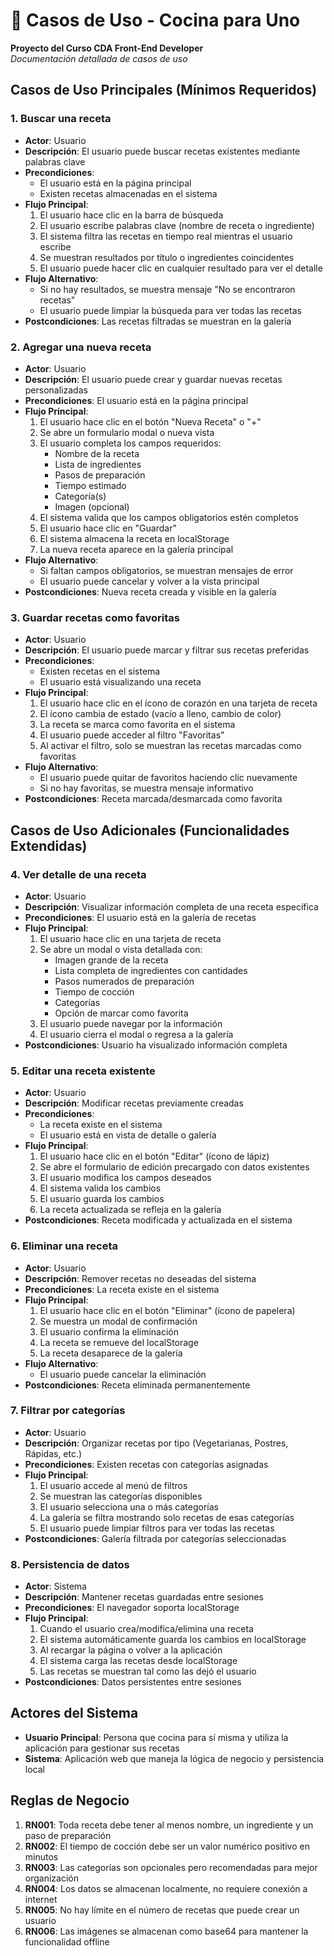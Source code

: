 # 💼 Casos de Uso - Cocina para Uno

**Proyecto del Curso CDA Front-End Developer**  
*Documentación detallada de casos de uso*

## Casos de Uso Principales (Mínimos Requeridos)

### 1. Buscar una receta

- **Actor**: Usuario
- **Descripción**: El usuario puede buscar recetas existentes mediante palabras clave
- **Precondiciones**: 
  - El usuario está en la página principal
  - Existen recetas almacenadas en el sistema
- **Flujo Principal**:
  1. El usuario hace clic en la barra de búsqueda
  2. El usuario escribe palabras clave (nombre de receta o ingrediente)
  3. El sistema filtra las recetas en tiempo real mientras el usuario escribe
  4. Se muestran resultados por título o ingredientes coincidentes
  5. El usuario puede hacer clic en cualquier resultado para ver el detalle
- **Flujo Alternativo**:
  - Si no hay resultados, se muestra mensaje "No se encontraron recetas"
  - El usuario puede limpiar la búsqueda para ver todas las recetas
- **Postcondiciones**: Las recetas filtradas se muestran en la galería

### 2. Agregar una nueva receta

- **Actor**: Usuario
- **Descripción**: El usuario puede crear y guardar nuevas recetas personalizadas
- **Precondiciones**: El usuario está en la página principal
- **Flujo Principal**:
  1. El usuario hace clic en el botón "Nueva Receta" o "+"
  2. Se abre un formulario modal o nueva vista
  3. El usuario completa los campos requeridos:
     - Nombre de la receta
     - Lista de ingredientes
     - Pasos de preparación
     - Tiempo estimado
     - Categoría(s)
     - Imagen (opcional)
  4. El sistema valida que los campos obligatorios estén completos
  5. El usuario hace clic en "Guardar"
  6. El sistema almacena la receta en localStorage
  7. La nueva receta aparece en la galería principal
- **Flujo Alternativo**:
  - Si faltan campos obligatorios, se muestran mensajes de error
  - El usuario puede cancelar y volver a la vista principal
- **Postcondiciones**: Nueva receta creada y visible en la galería

### 3. Guardar recetas como favoritas

- **Actor**: Usuario
- **Descripción**: El usuario puede marcar y filtrar sus recetas preferidas
- **Precondiciones**: 
  - Existen recetas en el sistema
  - El usuario está visualizando una receta
- **Flujo Principal**:
  1. El usuario hace clic en el ícono de corazón en una tarjeta de receta
  2. El ícono cambia de estado (vacío a lleno, cambio de color)
  3. La receta se marca como favorita en el sistema
  4. El usuario puede acceder al filtro "Favoritas"
  5. Al activar el filtro, solo se muestran las recetas marcadas como favoritas
- **Flujo Alternativo**:
  - El usuario puede quitar de favoritos haciendo clic nuevamente
  - Si no hay favoritas, se muestra mensaje informativo
- **Postcondiciones**: Receta marcada/desmarcada como favorita

## Casos de Uso Adicionales (Funcionalidades Extendidas)

### 4. Ver detalle de una receta

- **Actor**: Usuario
- **Descripción**: Visualizar información completa de una receta específica
- **Precondiciones**: El usuario está en la galería de recetas
- **Flujo Principal**:
  1. El usuario hace clic en una tarjeta de receta
  2. Se abre un modal o vista detallada con:
     - Imagen grande de la receta
     - Lista completa de ingredientes con cantidades
     - Pasos numerados de preparación
     - Tiempo de cocción
     - Categorías
     - Opción de marcar como favorita
  3. El usuario puede navegar por la información
  4. El usuario cierra el modal o regresa a la galería
- **Postcondiciones**: Usuario ha visualizado información completa

### 5. Editar una receta existente

- **Actor**: Usuario
- **Descripción**: Modificar recetas previamente creadas
- **Precondiciones**: 
  - La receta existe en el sistema
  - El usuario está en vista de detalle o galería
- **Flujo Principal**:
  1. El usuario hace clic en el botón "Editar" (ícono de lápiz)
  2. Se abre el formulario de edición precargado con datos existentes
  3. El usuario modifica los campos deseados
  4. El sistema valida los cambios
  5. El usuario guarda los cambios
  6. La receta actualizada se refleja en la galería
- **Postcondiciones**: Receta modificada y actualizada en el sistema

### 6. Eliminar una receta

- **Actor**: Usuario
- **Descripción**: Remover recetas no deseadas del sistema
- **Precondiciones**: La receta existe en el sistema
- **Flujo Principal**:
  1. El usuario hace clic en el botón "Eliminar" (ícono de papelera)
  2. Se muestra un modal de confirmación
  3. El usuario confirma la eliminación
  4. La receta se remueve del localStorage
  5. La receta desaparece de la galería
- **Flujo Alternativo**:
  - El usuario puede cancelar la eliminación
- **Postcondiciones**: Receta eliminada permanentemente

### 7. Filtrar por categorías

- **Actor**: Usuario
- **Descripción**: Organizar recetas por tipo (Vegetarianas, Postres, Rápidas, etc.)
- **Precondiciones**: Existen recetas con categorías asignadas
- **Flujo Principal**:
  1. El usuario accede al menú de filtros
  2. Se muestran las categorías disponibles
  3. El usuario selecciona una o más categorías
  4. La galería se filtra mostrando solo recetas de esas categorías
  5. El usuario puede limpiar filtros para ver todas las recetas
- **Postcondiciones**: Galería filtrada por categorías seleccionadas

### 8. Persistencia de datos

- **Actor**: Sistema
- **Descripción**: Mantener recetas guardadas entre sesiones
- **Precondiciones**: El navegador soporta localStorage
- **Flujo Principal**:
  1. Cuando el usuario crea/modifica/elimina una receta
  2. El sistema automáticamente guarda los cambios en localStorage
  3. Al recargar la página o volver a la aplicación
  4. El sistema carga las recetas desde localStorage
  5. Las recetas se muestran tal como las dejó el usuario
- **Postcondiciones**: Datos persistentes entre sesiones

## Actores del Sistema

- **Usuario Principal**: Persona que cocina para sí misma y utiliza la aplicación para gestionar sus recetas
- **Sistema**: Aplicación web que maneja la lógica de negocio y persistencia local

## Reglas de Negocio

1. **RN001**: Toda receta debe tener al menos nombre, un ingrediente y un paso de preparación
2. **RN002**: El tiempo de cocción debe ser un valor numérico positivo en minutos
3. **RN003**: Las categorías son opcionales pero recomendadas para mejor organización
4. **RN004**: Los datos se almacenan localmente, no requiere conexión a internet
5. **RN005**: No hay límite en el número de recetas que puede crear un usuario
6. **RN006**: Las imágenes se almacenan como base64 para mantener la funcionalidad offline